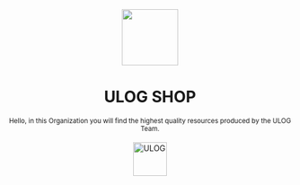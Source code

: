 <div align="center">
    <img width="100" src="https://media.discordapp.net/attachments/1380723073304756254/1415073891780530237/ULOG_LOGO_V_11.png?ex=68c1e1c2&is=68c09042&hm=d11c35f30404642e165383a3d82bc004f490f337c5429690b695f6ae9987f1ee&=&format=webp&quality=lossless&width=984&height=984"/>
</div>

<div align="center">
  <h1>ULOG SHOP</h1>
</div>

<div align="center">
    <sub>Hello, in this Organization you will find the highest quality resources produced by the ULOG Team.</sub>
</div>

<br/>

<div align="center">
    <a href="https://discord.gg/k87uAnpMEj" target="_blank">
        <img src="https://discordapp.com/api/guilds/1375268986802933790/widget.png?style=banner2" alt="ULOG" height="60px"/>
    </a>
</div>
